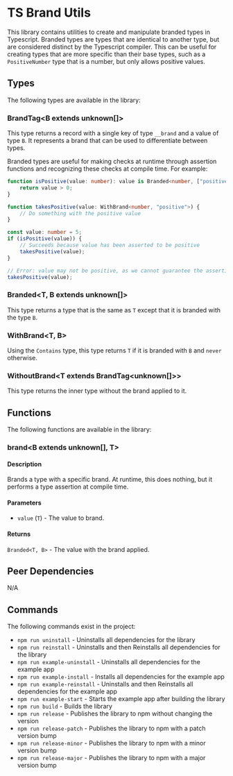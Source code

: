 # TS Brand Utils
This library contains utilities to create and manipulate branded types in Typescript. Branded types are types that are identical to another type, but are considered distinct by the Typescript compiler. This can be useful for creating types that are more specific than their base types, such as a `PositiveNumber` type that is a number, but only allows positive values.

## Types
The following types are available in the library:

### BrandTag<B extends unknown[]>
This type returns a record with a single key of type `__brand` and a value of type `B`. It represents a brand that can be used to differentiate between types.

Branded types are useful for making checks at runtime through assertion functions and recognizing these checks at compile time. For example:
```typescript
function isPositive(value: number): value is Branded<number, ["positive"]> {
    return value > 0;
}

function takesPositive(value: WithBrand<number, "positive">) {
    // Do something with the positive value
}

const value: number = 5;
if (isPositive(value)) {
    // Succeeds because value has been asserted to be positive
    takesPositive(value);
}

// Error: value may not be positive, as we cannot guarantee the assertion succeeded
takesPositive(value);
```

### Branded<T, B extends unknown[]>
This type returns a type that is the same as `T` except that it is branded with the type `B`.

### WithBrand<T, B>
Using the `Contains` type, this type returns `T` if it is branded with `B` and `never` otherwise.

### WithoutBrand<T extends BrandTag<unknown[]>>
This type returns the inner type without the brand applied to it.

## Functions
The following functions are available in the library:

### brand<B extends unknown[], T>
#### Description
Brands a type with a specific brand. At runtime, this does nothing, but it performs a type assertion at compile time.

#### Parameters
- `value` (`T`) - The value to brand.

#### Returns
`Branded<T, B>` - The value with the brand applied.

## Peer Dependencies
N/A

## Commands
The following commands exist in the project:

- `npm run uninstall` - Uninstalls all dependencies for the library
- `npm run reinstall` - Uninstalls and then Reinstalls all dependencies for the library
- `npm run example-uninstall` - Uninstalls all dependencies for the example app
- `npm run example-install` - Installs all dependencies for the example app
- `npm run example-reinstall` - Uninstalls and then Reinstalls all dependencies for the example app
- `npm run example-start` - Starts the example app after building the library
- `npm run build` - Builds the library
- `npm run release` - Publishes the library to npm without changing the version
- `npm run release-patch` - Publishes the library to npm with a patch version bump
- `npm run release-minor` - Publishes the library to npm with a minor version bump
- `npm run release-major` - Publishes the library to npm with a major version bump